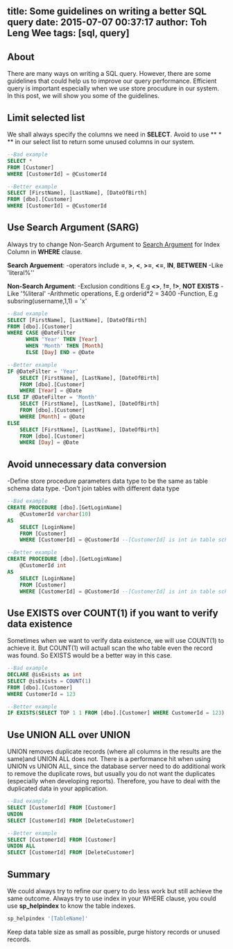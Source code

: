 title: Some guidelines on writing a better SQL query
date: 2015-07-07 00:37:17
author: Toh Leng Wee
tags: [sql, query]
---

## About
There are many ways on writing a SQL query. However, there are some guidelines that could help us to improve our query performance. Efficient query is important especially when we use store procudure in our system. In this post, we will show you some of the guidelines.

## Limit selected list
We shall always specify the columns we need in **SELECT**. Avoid to use ** * ** in our select list to return some unused columns in our system.

```sql
--Bad example
SELECT *
FROM [Customer] 
WHERE [CustomerId] = @CustomerId 

--Better example
SELECT [FirstName], [LastName], [DateOfBirth]
FROM [dbo].[Customer]
WHERE [CustomerId] = @CustomerId
```

## Use Search Argument (SARG)
Always try to change Non-Search Argument to [Search Argument](http://www.sqlconsulting.com/news1109.htm) for Index Column in **WHERE** clause.

**Search Arguement**: 
-operators include **=**, **>**, **<**, **>=**, **<=**, **IN**, **BETWEEN**
-Like 'literal%''

**Non-Search Argument**:
-Exclusion conditions E.g  **<>**, **!=**, **!>**, **NOT EXISTS**
-Like '%literal'
-Arithmetic operations, E.g  orderid*2 = 3400
-Function, E.g subsring(username,1,1) = 'x'

```sql
--Bad example
SELECT [FirstName], [LastName], [DateOfBirth]
FROM [dbo].[Customer]
WHERE CASE @DateFilter
      WHEN 'Year' THEN [Year]
      WHEN 'Month' THEN [Month]
      ELSE [Day] END = @Date

--Better example
IF @DateFilter = 'Year'
    SELECT [FirstName], [LastName], [DateOfBirth]
    FROM [dbo].[Customer]
    WHERE [Year] = @Date
ELSE IF @DateFilter = 'Month'
    SELECT [FirstName], [LastName], [DateOfBirth]
    FROM [dbo].[Customer]
    WHERE [Month] = @Date
ELSE
    SELECT [FirstName], [LastName], [DateOfBirth]
    FROM [dbo].[Customer]
    WHERE [Day] = @Date
```
## Avoid unnecessary data conversion
-Define store procedure parameters data type to be the same as table schema data type.
-Don't join tables with different data type

```sql
--Bad example
CREATE PROCEDURE [dbo].[GetLoginName]
    @CustomerId varchar(10)
AS
    SELECT [LoginName]
    FROM [Customer]
    WHERE [CustomerId] = @CustomerId --[CustomerId] is int in table schema

--Better example
CREATE PROCEDURE [dbo].[GetLoginName]
    @CustomerId int
AS
    SELECT [LoginName]
    FROM [Customer]
    WHERE [CustomerId] = @CustomerId --[CustomerId] is int in table schema
```

## Use EXISTS over COUNT(1) if you want to verify data existence
Sometimes when we want to verify data existence, we will use COUNT(1) to achieve it. But COUNT(1) will actuall scan the who table even the record was found. So EXISTS would be a better way in this case.

```sql
--Bad example
DECLARE @isExists as int
SELECT @isExists = COUNT(1)
FROM [dbo].[Customer]
WHERE CustomerId = 123

--Better example
IF EXISTS(SELECT TOP 1 1 FROM [dbo].[Customer] WHERE CustomerId = 123)
```

## Use UNION ALL over UNION
UNION removes duplicate records (where all columns in the results are the same)and UNION ALL does not.
There is a performance hit when using UNION vs UNION ALL, since the database server need to do additional work to remove the duplicate rows, but usually you do not want the duplicates (especially when developing reports). Therefore, you have to deal with the duplicated data in your application.

```sql
--Bad example
SELECT [CustomerId] FROM [Customer]
UNION
SELECT [CustomerId] FROM [DeleteCustomer]

--Better example
SELECT [CustomerId] FROM [Customer]
UNION ALL
SELECT [CustomerId] FROM [DeleteCustomer]
```

## Summary
We could always try to refine our query to do less work but still achieve the same outcome.
Always try to use index in your WHERE clause, you could use **sp_helpindex** to know the table indexes.
```sql
sp_helpindex '[TableName]'
```
Keep data table size as small as possible, purge history records or unused records.